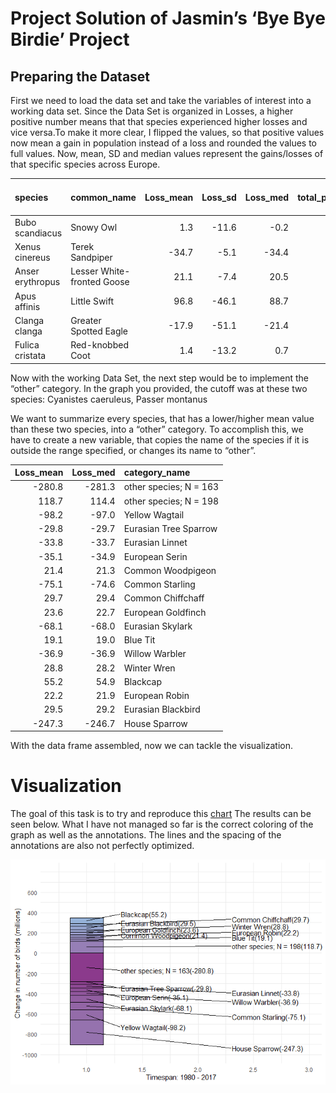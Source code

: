 # Project Solution of Jasmin’s ‘Bye Bye Birdie’ Project

## Preparing the Dataset

First we need to load the data set and take the variables of interest
into a working data set. Since the Data Set is organized in Losses, a
higher positive number means that that species experienced higher losses
and vice versa.To make it more clear, I flipped the values, so that
positive values now mean a gain in population instead of a loss and
rounded the values to full values. Now, mean, SD and median values
represent the gains/losses of that specific species across Europe.

<table>
<colgroup>
<col style="width: 14%" />
<col style="width: 22%" />
<col style="width: 8%" />
<col style="width: 6%" />
<col style="width: 7%" />
<col style="width: 21%" />
<col style="width: 18%" />
</colgroup>
<thead>
<tr class="header">
<th style="text-align: left;">species</th>
<th style="text-align: left;">common_name</th>
<th style="text-align: right;">Loss_mean</th>
<th style="text-align: right;">Loss_sd</th>
<th style="text-align: right;">Loss_med</th>
<th style="text-align: right;">total_proportional_change</th>
<th style="text-align: right;">annual rate of change</th>
</tr>
</thead>
<tbody>
<tr class="odd">
<td style="text-align: left;">Bubo scandiacus</td>
<td style="text-align: left;">Snowy Owl</td>
<td style="text-align: right;">1.3</td>
<td style="text-align: right;">-11.6</td>
<td style="text-align: right;">-0.2</td>
<td style="text-align: right;">0.867</td>
<td style="text-align: right;">0.996</td>
</tr>
<tr class="even">
<td style="text-align: left;">Xenus cinereus</td>
<td style="text-align: left;">Terek Sandpiper</td>
<td style="text-align: right;">-34.7</td>
<td style="text-align: right;">-5.1</td>
<td style="text-align: right;">-34.4</td>
<td style="text-align: right;">0.263</td>
<td style="text-align: right;">0.965</td>
</tr>
<tr class="odd">
<td style="text-align: left;">Anser erythropus</td>
<td style="text-align: left;">Lesser White-fronted Goose</td>
<td style="text-align: right;">21.1</td>
<td style="text-align: right;">-7.4</td>
<td style="text-align: right;">20.5</td>
<td style="text-align: right;">1.938</td>
<td style="text-align: right;">1.018</td>
</tr>
<tr class="even">
<td style="text-align: left;">Apus affinis</td>
<td style="text-align: left;">Little Swift</td>
<td style="text-align: right;">96.8</td>
<td style="text-align: right;">-46.1</td>
<td style="text-align: right;">88.7</td>
<td style="text-align: right;">13.142</td>
<td style="text-align: right;">1.072</td>
</tr>
<tr class="odd">
<td style="text-align: left;">Clanga clanga</td>
<td style="text-align: left;">Greater Spotted Eagle</td>
<td style="text-align: right;">-17.9</td>
<td style="text-align: right;">-51.1</td>
<td style="text-align: right;">-21.4</td>
<td style="text-align: right;">0.660</td>
<td style="text-align: right;">0.989</td>
</tr>
<tr class="even">
<td style="text-align: left;">Fulica cristata</td>
<td style="text-align: left;">Red-knobbed Coot</td>
<td style="text-align: right;">1.4</td>
<td style="text-align: right;">-13.2</td>
<td style="text-align: right;">0.7</td>
<td style="text-align: right;">1.007</td>
<td style="text-align: right;">1.000</td>
</tr>
</tbody>
</table>

Now with the working Data Set, the next step would be to implement the
“other” category. In the graph you provided, the cutoff was at these two
species: Cyanistes caeruleus, Passer montanus

We want to summarize every species, that has a lower/higher mean value
than these two species, into a “other” category. To accomplish this, we
have to create a new variable, that copies the name of the species if it
is outside the range specified, or changes its name to “other”.

<table>
<thead>
<tr class="header">
<th style="text-align: right;">Loss_mean</th>
<th style="text-align: right;">Loss_med</th>
<th style="text-align: left;">category_name</th>
</tr>
</thead>
<tbody>
<tr class="odd">
<td style="text-align: right;">-280.8</td>
<td style="text-align: right;">-281.3</td>
<td style="text-align: left;">other species; N = 163</td>
</tr>
<tr class="even">
<td style="text-align: right;">118.7</td>
<td style="text-align: right;">114.4</td>
<td style="text-align: left;">other species; N = 198</td>
</tr>
<tr class="odd">
<td style="text-align: right;">-98.2</td>
<td style="text-align: right;">-97.0</td>
<td style="text-align: left;">Yellow Wagtail</td>
</tr>
<tr class="even">
<td style="text-align: right;">-29.8</td>
<td style="text-align: right;">-29.7</td>
<td style="text-align: left;">Eurasian Tree Sparrow</td>
</tr>
<tr class="odd">
<td style="text-align: right;">-33.8</td>
<td style="text-align: right;">-33.7</td>
<td style="text-align: left;">Eurasian Linnet</td>
</tr>
<tr class="even">
<td style="text-align: right;">-35.1</td>
<td style="text-align: right;">-34.9</td>
<td style="text-align: left;">European Serin</td>
</tr>
<tr class="odd">
<td style="text-align: right;">21.4</td>
<td style="text-align: right;">21.3</td>
<td style="text-align: left;">Common Woodpigeon</td>
</tr>
<tr class="even">
<td style="text-align: right;">-75.1</td>
<td style="text-align: right;">-74.6</td>
<td style="text-align: left;">Common Starling</td>
</tr>
<tr class="odd">
<td style="text-align: right;">29.7</td>
<td style="text-align: right;">29.4</td>
<td style="text-align: left;">Common Chiffchaff</td>
</tr>
<tr class="even">
<td style="text-align: right;">23.6</td>
<td style="text-align: right;">22.7</td>
<td style="text-align: left;">European Goldfinch</td>
</tr>
<tr class="odd">
<td style="text-align: right;">-68.1</td>
<td style="text-align: right;">-68.0</td>
<td style="text-align: left;">Eurasian Skylark</td>
</tr>
<tr class="even">
<td style="text-align: right;">19.1</td>
<td style="text-align: right;">19.0</td>
<td style="text-align: left;">Blue Tit</td>
</tr>
<tr class="odd">
<td style="text-align: right;">-36.9</td>
<td style="text-align: right;">-36.9</td>
<td style="text-align: left;">Willow Warbler</td>
</tr>
<tr class="even">
<td style="text-align: right;">28.8</td>
<td style="text-align: right;">28.2</td>
<td style="text-align: left;">Winter Wren</td>
</tr>
<tr class="odd">
<td style="text-align: right;">55.2</td>
<td style="text-align: right;">54.9</td>
<td style="text-align: left;">Blackcap</td>
</tr>
<tr class="even">
<td style="text-align: right;">22.2</td>
<td style="text-align: right;">21.9</td>
<td style="text-align: left;">European Robin</td>
</tr>
<tr class="odd">
<td style="text-align: right;">29.5</td>
<td style="text-align: right;">29.2</td>
<td style="text-align: left;">Eurasian Blackbird</td>
</tr>
<tr class="even">
<td style="text-align: right;">-247.3</td>
<td style="text-align: right;">-246.7</td>
<td style="text-align: left;">House Sparrow</td>
</tr>
</tbody>
</table>

With the data frame assembled, now we can tackle the visualization.

# Visualization

The goal of this task is to try and reproduce this
[chart](https://onlinelibrary.wiley.com/cms/asset/c4301ccb-4375-41ff-95e5-b92db8ae4463/ece38282-fig-0004-m.jpg)
The results can be seen below. What I have not managed so far is the
correct coloring of the graph as well as the annotations. The lines and
the spacing of the annotations are also not perfectly optimized.

![](Jasmins_Project_By_Christian_files/figure-markdown_strict/unnamed-chunk-3-1.png)

